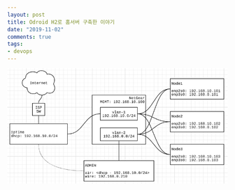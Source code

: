 ```yaml
---
layout: post
title: Odroid H2로 홈서버 구축한 이야기
date: "2019-11-02"
comments: true
tags:
- devops
---
```


![home-servers](/assets/20191102/home-servers.png)
